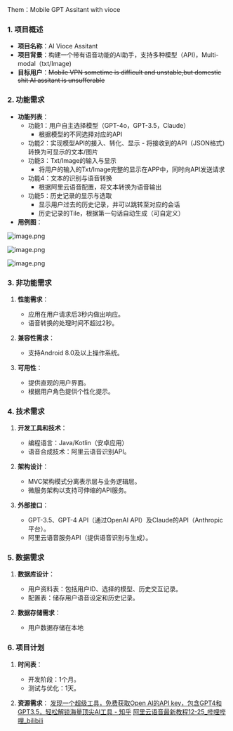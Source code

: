 
Them：Mobile GPT Assitant with vioce

### 1. 项目概述
- **项目名称**：AI Vioce Assitant
- **项目背景**：构建一个带有语音功能的AI助手，支持多种模型（API)，Multi-modal（txt/Image)
- **目标用户**：~~Mobile VPN sometime is difficult and unstable,but  domestic shit AI assitant is unsufferable~~

### 2. 功能需求
- **功能列表**：
	- 功能1：用户自主选择模型（GPT-4o，GPT-3.5，Claude）
		- 根据模型的不同选择对应的API
	- 功能2：实现模型API的接入、转化、显示
		  - 将接收到的API（JSON格式）转换为可显示的文本/图片
	- 功能3：Txt/Image的输入与显示
		- 将用户的输入的Txt/Image完整的显示在APP中，同时向API发送请求
	- 功能4：文本的识别与语音转换
		- 根据阿里云语音配置，将文本转换为语音输出
	- 功能5：历史记录的显示与选取
		- 显示用户过去的历史记录，并可以跳转至对应的会话
		- 历史记录的Tile，根据第一句话自动生成（可自定义）
- **用例图**：


![image.png](https://keriyar-images.oss-cn-qingdao.aliyuncs.com/img/202410242114394.png)


![image.png](https://keriyar-images.oss-cn-qingdao.aliyuncs.com/img/202410242120997.png)

![image.png](https://keriyar-images.oss-cn-qingdao.aliyuncs.com/img/202410242121964.png)

### 3. 非功能需求

1. **性能需求**：
   - 应用在用户请求后3秒内做出响应。
   - 语音转换的处理时间不超过2秒。

2. **兼容性需求**：
   - 支持Android 8.0及以上操作系统。

3. **可用性**：
   - 提供直观的用户界面。
   - 根据用户角色提供个性化提示。

### 4. 技术需求

1. **开发工具和技术**：
   - 编程语言：Java/Kotlin（安卓应用）
   - 语音合成技术：阿里云语音识别API。

2. **架构设计**：
   - MVC架构模式分离表示层与业务逻辑层。
   - 微服务架构以支持可伸缩的API服务。

3. **外部接口**：
   - GPT-3.5、GPT-4 API（通过OpenAI API）及Claude的API（Anthropic平台）。
   - 阿里云语音服务API（提供语音识别与生成）。

### 5. 数据需求

1. **数据库设计**：
   - 用户资料表：包括用户ID、选择的模型、历史交互记录。
   - 配置表：储存用户语音设定和历史记录。

2. **数据存储需求**：
   - 用户数据存储在本地

### 6. 项目计划

1. **时间表**：
   - 开发阶段：1个月。
   - 测试与优化：1天。

2. **资源需求**：
[发现一个超级工具，免费获取Open AI的API key，包含GPT4和GPT3.5，轻松解锁海量顶尖AI工具 - 知乎](https://zhuanlan.zhihu.com/p/683550238)
[阿里云语音最新教程12-25_哔哩哔哩_bilibili](https://www.bilibili.com/video/BV1Ta41167kv/?spm_id_from=333.337.search-card.all.click&vd_source=4edff91f055c6a0c3cdd8c6d63c570f6)



